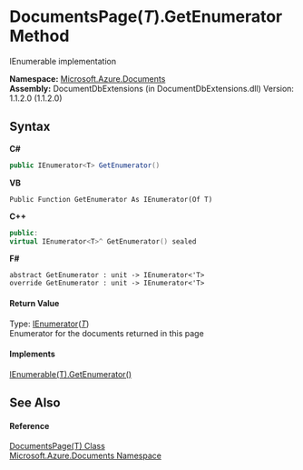 # DocumentsPage(*T*).GetEnumerator Method 
 

IEnumerable implementation

**Namespace:**&nbsp;<a href="856b2e23-9c8b-2618-f913-67d85d500616">Microsoft.Azure.Documents</a><br />**Assembly:**&nbsp;DocumentDbExtensions (in DocumentDbExtensions.dll) Version: 1.1.2.0 (1.1.2.0)

## Syntax

**C#**<br />
``` C#
public IEnumerator<T> GetEnumerator()
```

**VB**<br />
``` VB
Public Function GetEnumerator As IEnumerator(Of T)
```

**C++**<br />
``` C++
public:
virtual IEnumerator<T>^ GetEnumerator() sealed
```

**F#**<br />
``` F#
abstract GetEnumerator : unit -> IEnumerator<'T> 
override GetEnumerator : unit -> IEnumerator<'T> 
```


#### Return Value
Type: <a href="http://msdn2.microsoft.com/en-us/library/78dfe2yb" target="_blank">IEnumerator</a>(<a href="5a3674e4-2b1a-2bad-ab7b-08208cdce377">*T*</a>)<br />Enumerator for the documents returned in this page

#### Implements
<a href="http://msdn2.microsoft.com/en-us/library/s793z9y2" target="_blank">IEnumerable(T).GetEnumerator()</a><br />

## See Also


#### Reference
<a href="5a3674e4-2b1a-2bad-ab7b-08208cdce377">DocumentsPage(T) Class</a><br /><a href="856b2e23-9c8b-2618-f913-67d85d500616">Microsoft.Azure.Documents Namespace</a><br />